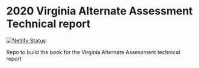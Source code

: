 # 2020 Virginia Alternate Assessment Technical report

[![Netlify Status](https://api.netlify.com/api/v1/badges/71333fbe-df74-42e6-8119-e31d3fd31ee5/deploy-status)](https://app.netlify.com/sites/va-aa-tech-report/deploys)

Repo to build the book for the Virginia Alternate Assessment technical report 